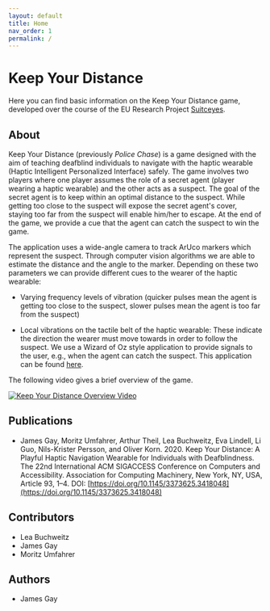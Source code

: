 ```yaml
---
layout: default
title: Home
nav_order: 1
permalink: /
---
```

# Keep Your Distance
Here you can find basic information on the Keep Your Distance game, developed over the course of the EU Research Project [Suitceyes](www.suitceyes.eu).

## About
Keep Your Distance (previously *Police Chase*) is a game designed with the aim of teaching deafblind individuals to navigate with the haptic wearable (Haptic Intelligent Personalized Interface) safely. The game involves two players where one player assumes the role of a secret agent (player wearing a haptic wearable) and the other acts as a suspect. The goal of the secret agent is to keep within an optimal distance to the suspect. While getting too close to the suspect will expose the secret agent's cover, staying too far from the suspect will enable him/her to escape. At the end of the game, we provide a cue that the agent can catch the suspect to win the game.

The application uses a wide-angle camera to track ArUco markers which represent the suspect. Through computer vision algorithms we are able to estimate the distance and the angle to the marker. Depending on these two parameters we can provide different cues to the wearer of the haptic wearable:

* Varying frequency levels of vibration (quicker pulses mean the agent is getting too close to the suspect, slower pulses mean the agent is too far from the suspect)

* Local vibrations on the tactile belt of the haptic wearable: These indicate the direction the wearer must move towards in order to follow the suspect.
We use a Wizard of Oz style application to provide signals to the user, e.g., when the agent can catch the suspect. This application can be found [here]().

The following video gives a brief overview of the game.

[![Keep Your Distance Overview Video](http://img.youtube.com/vi/bwPG-lzKVoc/0.jpg)](https://www.youtube.com/watch?v=bwPG-lzKVoc)

## Publications
* James Gay, Moritz Umfahrer, Arthur Theil, Lea Buchweitz, Eva Lindell, Li Guo, Nils-Krister Persson, and Oliver Korn. 2020. Keep Your Distance: A Playful Haptic Navigation Wearable for Individuals with Deafblindness. The 22nd International ACM SIGACCESS Conference on Computers and Accessibility. Association for Computing Machinery, New York, NY, USA, Article 93, 1–4. DOI: [https://doi.org/10.1145/3373625.3418048](https://doi.org/10.1145/3373625.3418048)

## Contributors
* Lea Buchweitz
* James Gay
* Moritz Umfahrer

## Authors
* James Gay